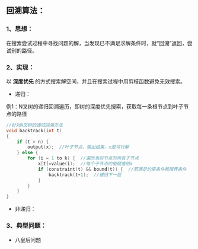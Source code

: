 ## 回溯算法：

### 1、思想： 

在搜索尝试过程中寻找问题的解，当发现已不满足求解条件时，就“回溯”返回，尝试别的路径。 

### 2、实现：

以 **深度优先** 的方式搜索解空间，并且在搜索过程中用剪枝函数避免无效搜索。 

* 递归：

 例1：N叉树的递归回溯遍历，即树的深度优先搜索，获取每一条根节点到叶子节点的路径

```c
//针对N叉树的递归回溯方法
void backtrack(int t)
{
    if (t > n) {
        output(x);  //叶子节点，输出结果，x是可行解
    } else {
        for (i = 1 to k) {  //遍历当前节点的所有子节点
            x[t]=value(i);  //每个子节点的值赋值给x
            if (constraint(t) && bound(t)) {  //若满足约束条件和限界条件
                backtrack(t+1);  //递归下一层
            }
        }
    }
}
```

* 非递归：

### 3、典型问题：

* 八皇后问题

